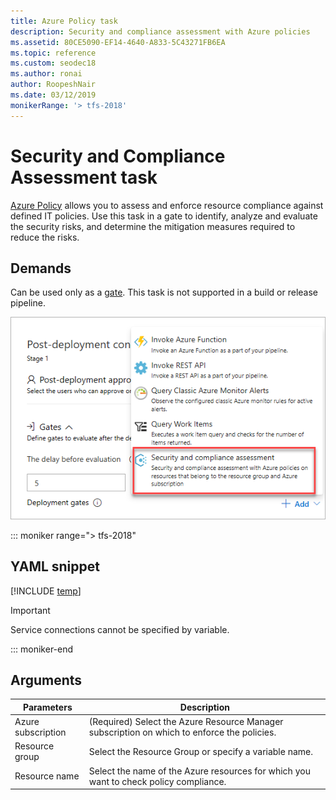 ```yaml
---
title: Azure Policy task 
description: Security and compliance assessment with Azure policies
ms.assetid: 80CE5090-EF14-4640-A833-5C43271FB6EA
ms.topic: reference
ms.custom: seodec18
ms.author: ronai
author: RoopeshNair
ms.date: 03/12/2019
monikerRange: '> tfs-2018'
---
```


# Security and Compliance Assessment task

[Azure Policy](https://docs.microsoft.com/azure/governance/policy/) allows you to assess and enforce resource compliance against defined IT policies.
Use this task in a gate to identify, analyze and evaluate the security risks,
and determine the mitigation measures required to reduce the risks.

## Demands

Can be used only as a [gate](../../release/approvals/gates.md).
This task is not supported in a build or release pipeline.

![Using the task as a gate in a release pipeline](media/gates.png)

::: moniker range="> tfs-2018"

## YAML snippet

[!INCLUDE [temp](../includes/yaml/AzurePolicyV0.md)]

> [!IMPORTANT]
> Service connections cannot be specified by variable.

::: moniker-end

## Arguments

<table><thead><tr><th>Parameters</th><th>Description</th></tr></thead>
<tr><td>Azure subscription<td>(Required) Select the Azure Resource Manager subscription on which to enforce the policies.</td></tr>
<tr><td>Resource group</td><td>Select the Resource Group or specify a variable name.</td></tr>
<tr><td>Resource name</td><td>Select the name of the Azure resources for which you want to check policy compliance.</td></tr>
</table>

